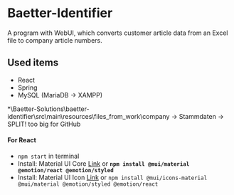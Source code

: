 # Baetter-Identifier
A program with WebUI, which converts customer article data from an Excel file to company article numbers.

## Used items
* React
* Spring
* MySQL (MariaDB -> XAMPP)

*\Baetter-Solutions\baetter-identifier\src\main\resources\files_from_work\company -> Stammdaten -> SPLIT! too big for GitHub

#### For React
* `npm start` in terminal
* Install: Material UI Core [Link](https://mui.com/material-ui/getting-started/installation/)
  or **`npm install @mui/material @emotion/react @emotion/styled`**
* Install: Material UI Icon [Link](https://mui.com/material-ui/material-icons/) or `npm install @mui/icons-material @mui/material @emotion/styled @emotion/react`
 